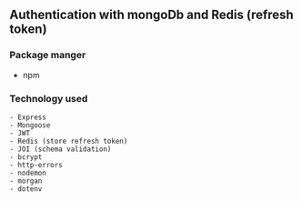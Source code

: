 ## Authentication with mongoDb and Redis (refresh token)

### Package manger

- npm

### Technology used

    - Express
    - Mongoose
    - JWT
    - Redis (store refresh token)
    - JOI (schema validation)
    - bcrypt
    - http-errors
    - nodemon
    - morgan
    - dotenv
